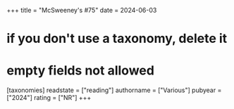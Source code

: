 +++
title = "McSweeney's #75"
date = 2024-06-03
# if you don't use a taxonomy, delete it
# empty fields not allowed
[taxonomies]
  readstate = ["reading"]
  authorname = ["Various"]
  pubyear = ["2024"]
  rating = ["NR"]
+++